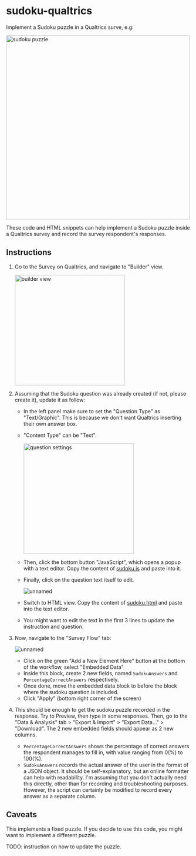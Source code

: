 # sudoku-qualtrics
Implement a Sudoku puzzle in a Qualtrics surve, e.g:

<img src="https://github.com/hongha912/sudoku-qualtrics/assets/67204151/9e5378ba-0013-4576-a648-df18850445f8" alt="sudoku puzzle" width="500"/>

These code and HTML snippets can help implement a Sudoku puzzle inside a Qualtrics survey and record the survey respondent's responses.

## Instructions

1.  Go to the Survey on Qualtrics, and navigate to "Builder" view.

    <img src="https://github.com/hongha912/sudoku-qualtrics/assets/67204151/e79c3ee6-9eb9-4331-ac90-98706dfd4461" alt="builder view" width="300"/>

3.  Assuming that the Sudoku question was already created (if not, please create it), update it as follow:

    - In the left panel make sure to set the "Question Type" as "Text/Graphic". This is because we don't want Qualtrics inserting their own answer box.
    - "Content Type" can be "Text".

      <img src="https://github.com/hongha912/sudoku-qualtrics/assets/67204151/0568ff73-8a76-45cf-83e4-b5e3eae39317" alt="question settings" width="300"/>
      
    - Then, click the bottom button "JavaScript", which opens a popup with a text editor. Copy the content of [sudoku.js](./sudoku.js) and paste into it.
    - Finally, click on the question text itself to edit.
  
       ![unnamed](https://github.com/hongha912/sudoku-qualtrics/assets/67204151/3500ad35-6f65-46a9-9c00-7af23d50a15e)

    - Switch to HTML view. Copy the content of [sudoku.html](./sudoku.html) and paste into the text editor.
    - You might want to edit the text in the first 3 lines to update the instruction and question.

4.  Now, navigate to the "Survey Flow" tab:

      ![unnamed](https://github.com/hongha912/sudoku-qualtrics/assets/67204151/ad5493c8-dc14-4be8-968c-6af32eb7960d)
    
    - Click on the green "Add a New Element Here" button at the bottom of the workflow, select "Embedded Data"
    - Inside this block, create 2 new fields, named `SudokuAnswers` and `PercentageCorrectAnswers` respectively.
    - Once done, move the embedded data block to before the block where the sudoku question is included.
    - Click "Apply" (bottom right corner of the screen)

6.  This should be enough to get the sudoku puzzle recorded in the response. Try to Preview, then type in some responses. Then, go to the "Data & Analysis" tab > "Export & Import" > "Export Data..." > "Download". The 2 new embedded fields should appear as 2 new columns.
    - `PercentageCorrectAnswers` shows the percentage of correct answers the respondent manages to fill in, with value ranging from 0(%) to 100(%).
    - `SudokuAnswers` records the actual answer of the user in the format of a JSON object. It should be self-explanatory, but an online formatter can help with readability. I'm assuming that you don't actually need this directly, other than for recording and troubleshooting purposes. However, the script can certainly be modified to record every answer as a separate column.

## Caveats

This implements a fixed puzzle. If you decide to use this code, you might want to implement a different puzzle.

TODO: instruction on how to update the puzzle.
